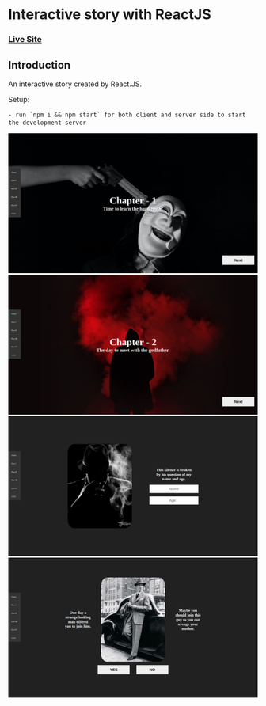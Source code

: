 # Interactive story with ReactJS

### [Live Site](https://5fa75f70fe018176da6606bb--lucid-meninsky-df9762.netlify.app/)

## Introduction

An interactive story created by React.JS.

Setup:

```
- run `npm i && npm start` for both client and server side to start the development server
```

<img src = "images/home.png" />
<img src = "images/chapter.png" />
<img src = "images/option.png" />
<img src = "images/decision.png" />
